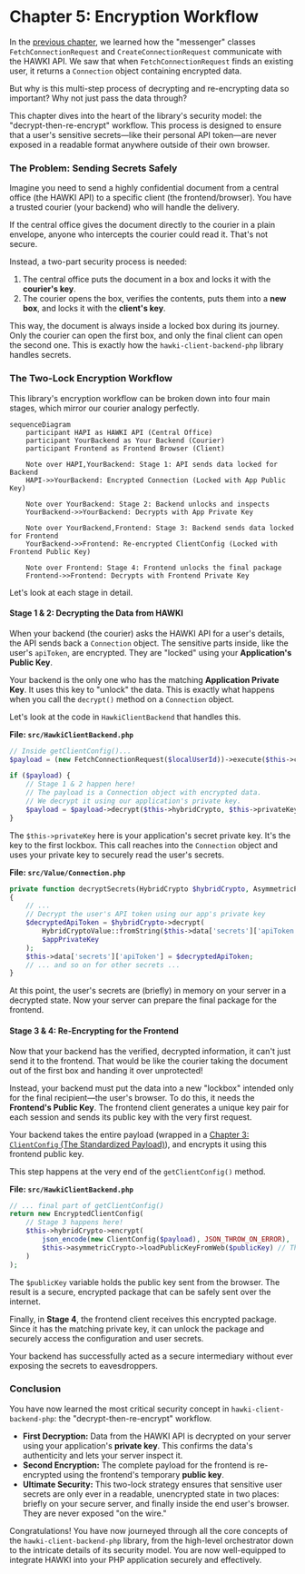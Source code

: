 # Chapter 5: Encryption Workflow

In the [previous chapter](api-request-layer-fetch-createconnectionrequest_22978743.md), we learned how the "messenger" classes `FetchConnectionRequest` and `CreateConnectionRequest` communicate with the HAWKI API. We saw that when `FetchConnectionRequest` finds an existing user, it returns a `Connection` object containing encrypted data.

But why is this multi-step process of decrypting and re-encrypting data so important? Why not just pass the data through?

This chapter dives into the heart of the library's security model: the "decrypt-then-re-encrypt" workflow. This process is designed to ensure that a user's sensitive secrets—like their personal API token—are never exposed in a readable format anywhere outside of their own browser.

### The Problem: Sending Secrets Safely

Imagine you need to send a highly confidential document from a central office (the HAWKI API) to a specific client (the frontend/browser). You have a trusted courier (your backend) who will handle the delivery.

If the central office gives the document directly to the courier in a plain envelope, anyone who intercepts the courier could read it. That's not secure.

Instead, a two-part security process is needed:
1.  The central office puts the document in a box and locks it with the **courier's key**.
2.  The courier opens the box, verifies the contents, puts them into a **new box**, and locks it with the **client's key**.

This way, the document is always inside a locked box during its journey. Only the courier can open the first box, and only the final client can open the second one. This is exactly how the `hawki-client-backend-php` library handles secrets.

### The Two-Lock Encryption Workflow

This library's encryption workflow can be broken down into four main stages, which mirror our courier analogy perfectly.

```mermaid
sequenceDiagram
    participant HAPI as HAWKI API (Central Office)
    participant YourBackend as Your Backend (Courier)
    participant Frontend as Frontend Browser (Client)

    Note over HAPI,YourBackend: Stage 1: API sends data locked for Backend
    HAPI->>YourBackend: Encrypted Connection (Locked with App Public Key)

    Note over YourBackend: Stage 2: Backend unlocks and inspects
    YourBackend->>YourBackend: Decrypts with App Private Key

    Note over YourBackend,Frontend: Stage 3: Backend sends data locked for Frontend
    YourBackend->>Frontend: Re-encrypted ClientConfig (Locked with Frontend Public Key)
    
    Note over Frontend: Stage 4: Frontend unlocks the final package
    Frontend->>Frontend: Decrypts with Frontend Private Key
```

Let's look at each stage in detail.

#### Stage 1 & 2: Decrypting the Data from HAWKI

When your backend (the courier) asks the HAWKI API for a user's details, the API sends back a `Connection` object. The sensitive parts inside, like the user's `apiToken`, are encrypted. They are "locked" using your **Application's Public Key**.

Your backend is the only one who has the matching **Application Private Key**. It uses this key to "unlock" the data. This is exactly what happens when you call the `decrypt()` method on a `Connection` object.

Let's look at the code in `HawkiClientBackend` that handles this.

**File: `src/HawkiClientBackend.php`**
```php
// Inside getClientConfig()...
$payload = (new FetchConnectionRequest($localUserId))->execute($this->client);

if ($payload) {
    // Stage 1 & 2 happen here!
    // The payload is a Connection object with encrypted data.
    // We decrypt it using our application's private key.
    $payload = $payload->decrypt($this->hybridCrypto, $this->privateKey);
}
```
The `$this->privateKey` here is your application's secret private key. It's the key to the first lockbox. This call reaches into the `Connection` object and uses your private key to securely read the user's secrets.

**File: `src/Value/Connection.php`**
```php
private function decryptSecrets(HybridCrypto $hybridCrypto, AsymmetricPrivateKey $appPrivateKey): void
{
    // ...
    // Decrypt the user's API token using our app's private key
    $decryptedApiToken = $hybridCrypto->decrypt(
        HybridCryptoValue::fromString($this->data['secrets']['apiToken']),
        $appPrivateKey
    );
    $this->data['secrets']['apiToken'] = $decryptedApiToken;
    // ... and so on for other secrets ...
}
```
At this point, the user's secrets are (briefly) in memory on your server in a decrypted state. Now your server can prepare the final package for the frontend.

#### Stage 3 & 4: Re-Encrypting for the Frontend

Now that your backend has the verified, decrypted information, it can't just send it to the frontend. That would be like the courier taking the document out of the first box and handing it over unprotected!

Instead, your backend must put the data into a new "lockbox" intended only for the final recipient—the user's browser. To do this, it needs the **Frontend's Public Key**. The frontend client generates a unique key pair for each session and sends its public key with the very first request.

Your backend takes the entire payload (wrapped in a [Chapter 3: `ClientConfig` (The Standardized Payload)](clientconfig-the-standardized-payload_1483722428.md)), and encrypts it using this frontend public key.

This step happens at the very end of the `getClientConfig()` method.

**File: `src/HawkiClientBackend.php`**
```php
// ... final part of getClientConfig()
return new EncryptedClientConfig(
    // Stage 3 happens here!
    $this->hybridCrypto->encrypt(
        json_encode(new ClientConfig($payload), JSON_THROW_ON_ERROR),
        $this->asymmetricCrypto->loadPublicKeyFromWeb($publicKey) // The frontend's public key!
    )
);
```
The `$publicKey` variable holds the public key sent from the browser. The result is a secure, encrypted package that can be safely sent over the internet.

Finally, in **Stage 4**, the frontend client receives this encrypted package. Since it has the matching private key, it can unlock the package and securely access the configuration and user secrets.

Your backend has successfully acted as a secure intermediary without ever exposing the secrets to eavesdroppers.

### Conclusion

You have now learned the most critical security concept in `hawki-client-backend-php`: the "decrypt-then-re-encrypt" workflow.

-   **First Decryption:** Data from the HAWKI API is decrypted on your server using your application's **private key**. This confirms the data's authenticity and lets your server inspect it.
-   **Second Encryption:** The complete payload for the frontend is re-encrypted using the frontend's temporary **public key**.
-   **Ultimate Security:** This two-lock strategy ensures that sensitive user secrets are only ever in a readable, unencrypted state in two places: briefly on your secure server, and finally inside the end user's browser. They are never exposed "on the wire."

Congratulations! You have now journeyed through all the core concepts of the `hawki-client-backend-php` library, from the high-level orchestrator down to the intricate details of its security model. You are now well-equipped to integrate HAWKI into your PHP application securely and effectively.

